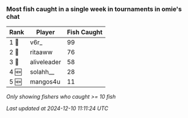 ### Most fish caught in a single week in tournaments in omie's chat
| Rank | Player | Fish Caught |
|------|--------|-----------|
| 1 🥇  | v6r_  | 99 |
| 2 🥈  | ritaaww  | 76 |
| 3 🥉  | aliveleader  | 58 |
| 4 🆕 | solahh__  | 28 |
| 5 🆕 | mangos4u  | 11 |

_Only showing fishers who caught >= 10 fish_

_Last updated at 2024-12-10 11:11:24 UTC_